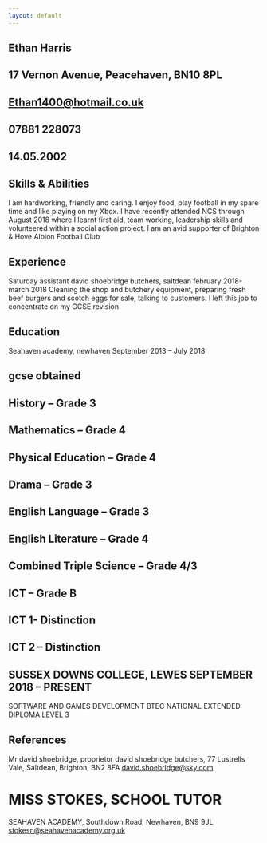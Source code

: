 ```yaml
---
layout: default
---
```



## Ethan Harris
## 17 Vernon Avenue, Peacehaven, BN10 8PL
## Ethan1400@hotmail.co.uk
## 07881 228073
## 14.05.2002
## Skills & Abilities
I am hardworking, friendly and caring.  I enjoy food, play football in my spare time and like playing on my Xbox.  I have recently attended NCS through August 2018 where I learnt first aid, team working, leadership skills and volunteered within a social action project.  I am an avid supporter of Brighton & Hove Albion Football Club
## Experience
Saturday assistant david shoebridge butchers, saltdean
february 2018-march 2018
Cleaning the shop and butchery equipment, preparing fresh beef burgers and scotch eggs for sale, talking to customers.  I left this job to concentrate on my GCSE revision
## Education
Seahaven academy, newhaven   September 2013 – July 2018
## gcse obtained
## History – Grade 3
## Mathematics – Grade 4
## Physical Education – Grade 4
## Drama – Grade 3
## English Language – Grade 3
## English Literature – Grade 4
## Combined Triple Science – Grade 4/3
## ICT – Grade B
## ICT 1- Distinction
## ICT 2 – Distinction
## SUSSEX DOWNS COLLEGE, LEWES   SEPTEMBER 2018 – PRESENT
SOFTWARE AND GAMES DEVELOPMENT BTEC NATIONAL EXTENDED DIPLOMA LEVEL 3
## References
Mr david shoebridge, proprietor
david shoebridge butchers,
77 Lustrells Vale, Saltdean, Brighton, BN2 8FA
david.shoebridge@sky.com
# MISS STOKES, SCHOOL TUTOR
SEAHAVEN ACADEMY,
Southdown Road, Newhaven, BN9 9JL 
stokesn@seahavenacademy.org.uk 


